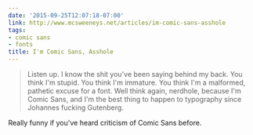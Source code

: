 ```yaml
---
date: '2015-09-25T12:07:18-07:00'
link: http://www.mcsweeneys.net/articles/im-comic-sans-asshole
tags:
- comic sans
- fonts
title: I'm Comic Sans, Asshole
---
```


>Listen up. I know the shit you've been saying behind my back. You think I'm stupid. You think I'm immature. You think I'm a malformed, pathetic excuse for a font. Well think again, nerdhole, because I'm Comic Sans, and I'm the best thing to happen to typography since Johannes fucking Gutenberg.

Really funny if you've heard criticism of Comic Sans before.
